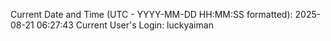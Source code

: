 Current Date and Time (UTC - YYYY-MM-DD HH:MM:SS formatted): 2025-08-21 06:27:43
Current User's Login: luckyaiman
